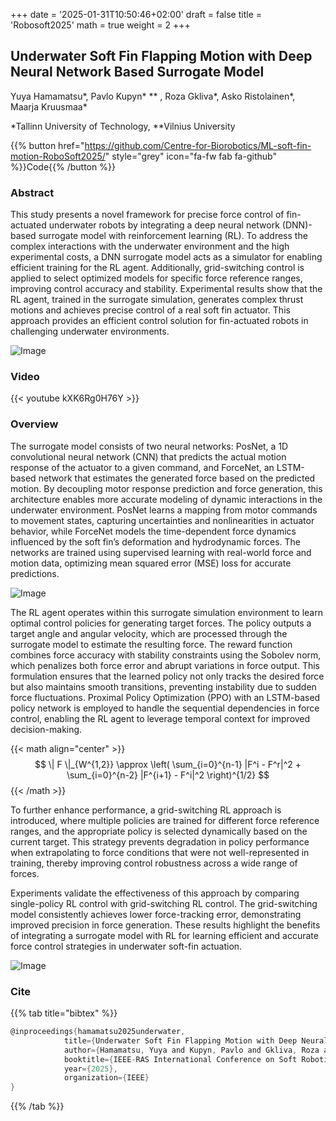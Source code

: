 +++
date = '2025-01-31T10:50:46+02:00'
draft = false
title = 'Robosoft2025'
math = true
weight = 2
+++

## Underwater Soft Fin Flapping Motion with Deep Neural Network Based Surrogate Model

Yuya Hamamatsu*, Pavlo Kupyn* ** , Roza Gkliva*, Asko Ristolainen*, Maarja Kruusmaa*

*Tallinn University of Technology, **Vilnius University

{{% button href="https://github.com/Centre-for-Biorobotics/ML-soft-fin-motion-RoboSoft2025/" style="grey" icon="fa-fw fab fa-github" %}}Code{{% /button %}}



### Abstract
This study presents a novel framework for precise force control of fin-actuated underwater robots by integrating a deep neural network (DNN)-based surrogate model with reinforcement learning (RL). To address the complex interactions with the underwater environment and the high experimental costs, a DNN surrogate model acts as a simulator for enabling efficient training for the RL agent. Additionally, grid-switching control is applied to select optimized models for specific force reference ranges, improving control accuracy and stability. Experimental results show that the RL agent, trained in the surrogate simulation, generates complex thrust motions and achieves precise control of a real soft fin actuator. This approach provides an efficient control solution for fin-actuated robots in challenging underwater environments.

![Image](https://github.com/user-attachments/assets/7909b1e8-5c09-4f3f-9c3b-6f60d0028ecb)

### Video
{{< youtube kXK6Rg0H76Y >}}

### Overview

The surrogate model consists of two neural networks: PosNet, a 1D convolutional neural network (CNN) that predicts the actual motion response of the actuator to a given command, and ForceNet, an LSTM-based network that estimates the generated force based on the predicted motion. By decoupling motor response prediction and force generation, this architecture enables more accurate modeling of dynamic interactions in the underwater environment. PosNet learns a mapping from motor commands to movement states, capturing uncertainties and nonlinearities in actuator behavior, while ForceNet models the time-dependent force dynamics influenced by the soft fin’s deformation and hydrodynamic forces. The networks are trained using supervised learning with real-world force and motion data, optimizing mean squared error (MSE) loss for accurate predictions.

![Image](https://github.com/user-attachments/assets/9616555d-4289-4b86-add5-25b83ffaefe0)

The RL agent operates within this surrogate simulation environment to learn optimal control policies for generating target forces. The policy outputs a target angle and angular velocity, which are processed through the surrogate model to estimate the resulting force. The reward function combines force accuracy with stability constraints using the Sobolev norm, which penalizes both force error and abrupt variations in force output. This formulation ensures that the learned policy not only tracks the desired force but also maintains smooth transitions, preventing instability due to sudden force fluctuations. Proximal Policy Optimization (PPO) with an LSTM-based policy network is employed to handle the sequential dependencies in force control, enabling the RL agent to leverage temporal context for improved decision-making.

{{< math align="center" >}}
$$ \| F \|_{W^{1,2}} \approx \left( \sum_{i=0}^{n-1} |F^i - F^r|^2 + \sum_{i=0}^{n-2} |F^{i+1} - F^i|^2 \right)^{1/2} $$
{{< /math >}}

To further enhance performance, a grid-switching RL approach is introduced, where multiple policies are trained for different force reference ranges, and the appropriate policy is selected dynamically based on the current target. This strategy prevents degradation in policy performance when extrapolating to force conditions that were not well-represented in training, thereby improving control robustness across a wide range of forces.

Experiments validate the effectiveness of this approach by comparing single-policy RL control with grid-switching RL control. The grid-switching model consistently achieves lower force-tracking error, demonstrating improved precision in force generation. These results highlight the benefits of integrating a surrogate model with RL for learning efficient and accurate force control strategies in underwater soft-fin actuation.

![Image](https://github.com/user-attachments/assets/d0498a8c-aa81-47ad-89ae-5bbc8d711cba)  

### Cite

 {{% tab title="bibtex" %}}
```c
@inproceedings{hamamatsu2025underwater,
            title={Underwater Soft Fin Flapping Motion with Deep Neural Network Based Surrogate Model}, 
            author={Hamamatsu, Yuya and Kupyn, Pavlo and Gkliva, Roza and Asko, Ristolainen and  Kruusmaa, Maarja},
            booktitle={IEEE-RAS International Conference on Soft Robotics (RoboSoft)},
            year={2025},
            organization={IEEE}
}
```
{{% /tab %}}
